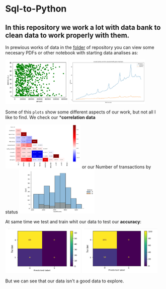 # Sql-to-Python
## In this repository we work a lot with data bank to clean data to work properly with them.
In prewious works of data in the [folder][1] of repository you can view some necesary PDFs or other notebook with starting data analises as:

<img src="https://github.com/RexTor78/Sql-to-Python/blob/2a5f140c2d852bb7c08f9bc5387fd3b6b379ca42/pre-data/images/22-06-2021%2020-52-18.jpg" width="200" height="140"/> <img src= "https://github.com/RexTor78/Sql-to-Python/blob/ac97a33938a4963b5401cb99f147688e83b44674/pre-data/images/22-06-2021%2021-05-09.jpg" width="240" height="140"/>

Some of this `plots` show some different aspects of our work, but not all I like to find.
We check our ***correlation data**

<img src="https://github.com/RexTor78/Sql-to-Python/blob/39828f0d887a1ef95d65748f635e8009dcd5f5ea/pre-data/images/22-06-2021%2023-20-09.jpg" width="240" height="140"/> or our Number of transactions by status <img src="https://github.com/RexTor78/Sql-to-Python/blob/39828f0d887a1ef95d65748f635e8009dcd5f5ea/pre-data/images/22-06-2021%2023-22-28.jpg" width="240" height="140"/>

At same time we test and train whit our data to test our __accuracy__:

<img src="https://github.com/RexTor78/Sql-to-Python/blob/1d43a3275dc0fb2cad665ff575466ff8c90ae3d0/pre-data/images/22-06-2021%2023-23-16.jpg" width="240" height="140"/>         <img src="https://github.com/RexTor78/Sql-to-Python/blob/1d43a3275dc0fb2cad665ff575466ff8c90ae3d0/pre-data/images/22-06-2021%2023-22-59.jpg" width="240" height="140"/>

But we can see that our data isn't a good data to explore.






[1]:https://github.com/RexTor78/Sql-to-Python/tree/main/pre-data
